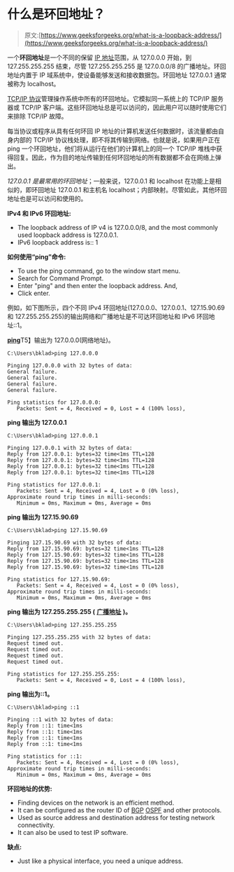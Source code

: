 # 什么是环回地址？

> 原文:[https://www.geeksforgeeks.org/what-is-a-loopback-address/](https://www.geeksforgeeks.org/what-is-a-loopback-address/)

一个**环回地址**是一个不同的保留 [IP 地址](https://www.geeksforgeeks.org/what-is-an-ip-address/)范围，从 127.0.0.0 开始，到 127.255.255.255 结束，尽管 127.255.255.255 是 127.0.0.0/8 的广播地址。环回地址内置于 IP 域系统中，使设备能够发送和接收数据包。环回地址 127.0.0.1 通常被称为 localhost。

[TCP/IP 协议](https://www.geeksforgeeks.org/tcp-ip-in-computer-networking/)管理操作系统中所有的环回地址。它模拟同一系统上的 TCP/IP 服务器或 TCP/IP 客户端。这些环回地址总是可以访问的，因此用户可以随时使用它们来排除 TCP/IP 故障。

每当协议或程序从具有任何环回 IP 地址的计算机发送任何数据时，该流量都由自身内部的 TCP/IP 协议栈处理，即不将其传输到网络。也就是说，如果用户正在 ping 一个环回地址，他们将从运行在他们的计算机上的同一个 TCP/IP 堆栈中获得回复。因此，作为目的地址传输到任何环回地址的所有数据都不会在网络上弹出。

*127.0.0.1 是最常用的环回地址*；一般来说，127.0.0.1 和 localhost 在功能上是相似的，即环回地址 127.0.0.1 和主机名 localhost；内部映射。尽管如此，其他环回地址也是可以访问和使用的。

**IPv4 和 IPv6 环回地址:**

*   The loopback address of IP v4 is 127.0.0.0/8, and the most commonly used loopback address is 127.0.0.1.
*   IPv6 loopback address is:: 1

**如何使用“ping”命令:**

*   To use the ping command, go to the window start menu.
*   Search for Command Prompt.
*   Enter "ping" and then enter the loopback address. And,
*   Click enter.

例如，如下图所示，四个不同 IPv4 环回地址(127.0.0.0、127.0.0.1、127.15.90.69 和 127.255.255.255)的输出网络和广播地址是不可达环回地址和 IPv6 环回地址::1。

[**ping**](https://www.geeksforgeeks.org/what-is-ping/)T5】输出为 127.0.0.0(网络地址)。

```
C:\Users\bklad>ping 127.0.0.0

Pinging 127.0.0.0 with 32 bytes of data:
General failure.
General failure.
General failure.
General failure.

Ping statistics for 127.0.0.0:
   Packets: Sent = 4, Received = 0, Lost = 4 (100% loss),
```

**ping 输出为 127.0.0.1**

```
C:\Users\bklad>ping 127.0.0.1

Pinging 127.0.0.1 with 32 bytes of data:
Reply from 127.0.0.1: bytes=32 time<1ms TTL=128
Reply from 127.0.0.1: bytes=32 time<1ms TTL=128
Reply from 127.0.0.1: bytes=32 time<1ms TTL=128
Reply from 127.0.0.1: bytes=32 time<1ms TTL=128

Ping statistics for 127.0.0.1:
   Packets: Sent = 4, Received = 4, Lost = 0 (0% loss),
Approximate round trip times in milli-seconds:
   Minimum = 0ms, Maximum = 0ms, Average = 0ms  
```

**ping 输出为 127.15.90.69**

```
C:\Users\bklad>ping 127.15.90.69

Pinging 127.15.90.69 with 32 bytes of data:
Reply from 127.15.90.69: bytes=32 time<1ms TTL=128
Reply from 127.15.90.69: bytes=32 time<1ms TTL=128
Reply from 127.15.90.69: bytes=32 time<1ms TTL=128
Reply from 127.15.90.69: bytes=32 time<1ms TTL=128

Ping statistics for 127.15.90.69:
   Packets: Sent = 4, Received = 4, Lost = 0 (0% loss),
Approximate round trip times in milli-seconds:
   Minimum = 0ms, Maximum = 0ms, Average = 0ms
```

**ping 输出为 127.255.255.255 (** [**广播地址**](https://www.geeksforgeeks.org/what-is-limited-broadcast-address/) **)。**

```
C:\Users\bklad>ping 127.255.255.255

Pinging 127.255.255.255 with 32 bytes of data:
Request timed out.
Request timed out.
Request timed out.
Request timed out.

Ping statistics for 127.255.255.255:
   Packets: Sent = 4, Received = 0, Lost = 4 (100% loss),
```

**ping 输出为::1。**

```
C:\Users\bklad>ping ::1

Pinging ::1 with 32 bytes of data:
Reply from ::1: time<1ms
Reply from ::1: time<1ms
Reply from ::1: time<1ms
Reply from ::1: time<1ms

Ping statistics for ::1:
   Packets: Sent = 4, Received = 4, Lost = 0 (0% loss),
Approximate round trip times in milli-seconds:
   Minimum = 0ms, Maximum = 0ms, Average = 0ms
```

**环回地址的优势:**

*   Finding devices on the network is an efficient method.
*   It can be configured as the router ID of [BGP](https://www.geeksforgeeks.org/border-gateway-protocol-bgp/) [OSPF](https://www.geeksforgeeks.org/open-shortest-path-first-ospf-protocol-fundamentals/) and other protocols.
*   Used as source address and destination address for testing network connectivity.
*   It can also be used to test IP software.

**缺点:**

*   Just like a physical interface, you need a unique address.